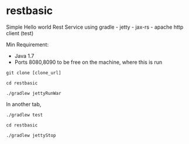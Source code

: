 # restbasic

Simple Hello world Rest Service using gradle - jetty - jax-rs - apache http client (test)

Min Requirement:

* Java 1.7
* Ports 8080,8090 to be free on the machine, where this is run

````
git clone [clone_url]

cd restbasic

./gradlew jettyRunWar
````
In another tab,

````
./gradlew test

cd restbasic

./gradlew jettyStop
````
